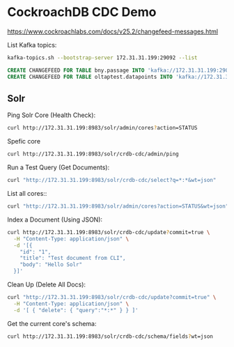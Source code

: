 # CockroachDB CDC Demo


https://www.cockroachlabs.com/docs/v25.2/changefeed-messages.html


List Kafka topics:

```bash
kafka-topics.sh --bootstrap-server 172.31.31.199:29092 --list
```

```sql
CREATE CHANGEFEED FOR TABLE bny.passage INTO 'kafka://172.31.31.199:29092' WITH resolved;
CREATE CHANGEFEED FOR TABLE oltaptest.datapoints INTO 'kafka://172.31.31.199:29092' WITH resolved;
```



## Solr

Ping Solr Core (Health Check):

```bash
curl http://172.31.31.199:8983/solr/admin/cores?action=STATUS
```

Spefic core

```bash
curl http://172.31.31.199:8983/solr/crdb-cdc/admin/ping
```

Run a Test Query (Get Documents):

```bash
curl "http://172.31.31.199:8983/solr/crdb-cdc/select?q=*:*&wt=json"
```

List all cores::

```bash
curl "http://172.31.31.199:8983/solr/admin/cores?action=STATUS&wt=json"
```

Index a Document (Using JSON):

```bash
curl http://172.31.31.199:8983/solr/crdb-cdc/update?commit=true \
  -H "Content-Type: application/json" \
  -d '[{
    "id": "1",
    "title": "Test document from CLI",
    "body": "Hello Solr"
  }]'
```

Clean Up (Delete All Docs):

```bash
curl "http://172.31.31.199:8983/solr/crdb-cdc/update?commit=true" \
  -H "Content-Type: application/json" \
  -d '[ { "delete": { "query":"*:*" } } ]'
```


Get the current core's schema:

```bash
curl http://172.31.31.199:8983/solr/crdb-cdc/schema/fields?wt=json
```

